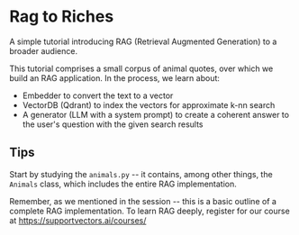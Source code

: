 # Rag to Riches

A simple tutorial introducing RAG (Retrieval Augmented Generation) to a broader audience.

This tutorial comprises a small corpus of animal quotes, over which we build an RAG application. In the process, we learn about:

- Embedder to convert the text to a vector
- VectorDB (Qdrant) to index the vectors for approximate k-nn search
- A generator (LLM with a system prompt) to create a coherent answer to the user's question with the given search results

## Tips

Start by studying the `animals.py` -- it contains, among other things, the `Animals` class, which includes the entire RAG implementation.

Remember, as we mentioned in the session -- this is a basic outline of a complete RAG implementation. To learn RAG deeply, register for our course at https://supportvectors.ai/courses/
